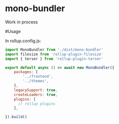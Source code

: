# mono-bundler

Work in process

#Usage

In rollup.config.js:

```js
import MonoBundler from './dist/mono-bundler'
import filesize from 'rollup-plugin-filesize'
import { terser } from 'rollup-plugin-terser'

export default async () => await new MonoBundler({
    packages: [
        '../frontend',
        '../themes',
    ],
    legacySupport: true,
    createLoaders: true,
    plugins: [
      // rollup plugins
    ],

}).build()

```
